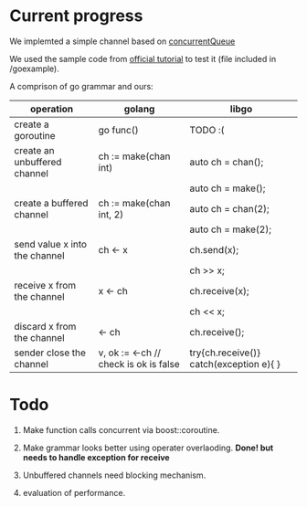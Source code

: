 # Current progress

We implemted a simple channel based on [concurrentQueue](https://github.com/cameron314/concurrentqueue)

We used the sample code from [official tutorial](https://tour.golang.org/concurrency/2) to test it (file included in /goexample).

A comprison of go grammar and ours:

| operation                     | golang                                 | libgo                                    |
|-------------------------------|----------------------------------------|------------------------------------------|
| create a goroutine            | go func()                              | TODO :(                                  |
| create an unbuffered channel  | ch := make(chan int)                   | auto ch = chan<int>();                   |
|                               |                                        | auto ch = make<int>();                   |
| create a buffered channel     | ch := make(chan int, 2)                | auto ch = chan<int>(2);                  |
|                               |                                        | auto ch = make<int>(2);                  |
| send value x into the channel | ch <- x                                | ch.send(x);                              |
|                               |                                        | ch >> x;                                 |
| receive x from the channel    | x <- ch                                | ch.receive(x);                           |
|                               |                                        | ch << x;                                 |
| discard x from the channel    | <- ch                                  | ch.receive();                            |
| sender close the channel      | v, ok := <-ch  // check is ok is false | try{ch.receive()}  catch(exception e){ } |
# Todo

1. Make function calls concurrent via boost::coroutine.

2. Make grammar looks better using operater overlaoding. **Done! but needs to handle exception for receive**

3. Unbuffered channels need blocking mechanism.

4. evaluation of performance.
